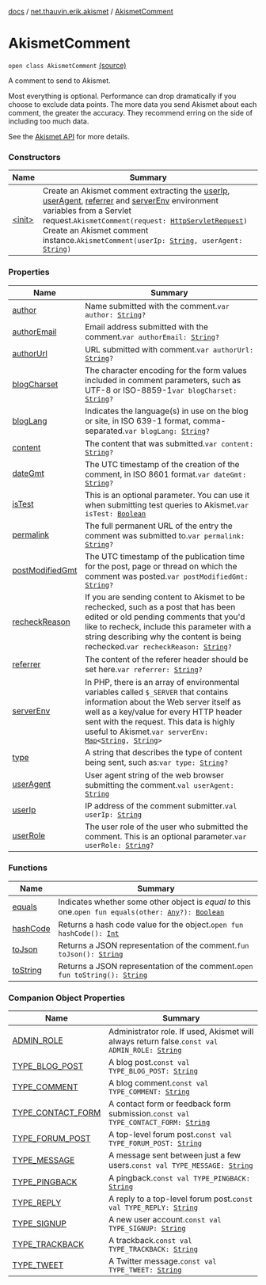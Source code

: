 [docs](../../index.md) / [net.thauvin.erik.akismet](../index.md) / [AkismetComment](./index.md)

# AkismetComment

`open class AkismetComment` [(source)](https://github.com/ethauvin/akismet-kotlin/tree/master/src/main/kotlin/net/thauvin/erik/akismet/AkismetComment.kt#L59)

A comment to send to Akismet.

Most everything is optional. Performance can drop dramatically if you choose to exclude data points. The more data
you send Akismet about each comment, the greater the accuracy. They recommend erring on the side of including
too much data.

See the [Akismet API](https://akismet.com/development/api/#comment-check) for more details.

### Constructors

| Name | Summary |
|---|---|
| [&lt;init&gt;](-init-.md) | Create an Akismet comment extracting the [userIp](user-ip.md), [userAgent](user-agent.md), [referrer](referrer.md) and [serverEnv](server-env.md) environment variables from a Servlet request.`AkismetComment(request: `[`HttpServletRequest`](https://javaee.github.io/javaee-spec/javadocs/javax/servlet/http/HttpServletRequest.html)`)`<br>Create an Akismet comment instance.`AkismetComment(userIp: `[`String`](https://kotlinlang.org/api/latest/jvm/stdlib/kotlin/-string/index.html)`, userAgent: `[`String`](https://kotlinlang.org/api/latest/jvm/stdlib/kotlin/-string/index.html)`)` |

### Properties

| Name | Summary |
|---|---|
| [author](author.md) | Name submitted with the comment.`var author: `[`String`](https://kotlinlang.org/api/latest/jvm/stdlib/kotlin/-string/index.html)`?` |
| [authorEmail](author-email.md) | Email address submitted with the comment.`var authorEmail: `[`String`](https://kotlinlang.org/api/latest/jvm/stdlib/kotlin/-string/index.html)`?` |
| [authorUrl](author-url.md) | URL submitted with comment.`var authorUrl: `[`String`](https://kotlinlang.org/api/latest/jvm/stdlib/kotlin/-string/index.html)`?` |
| [blogCharset](blog-charset.md) | The character encoding for the form values included in comment parameters, such as UTF-8 or ISO-8859-1`var blogCharset: `[`String`](https://kotlinlang.org/api/latest/jvm/stdlib/kotlin/-string/index.html)`?` |
| [blogLang](blog-lang.md) | Indicates the language(s) in use on the blog or site, in ISO 639-1 format, comma-separated.`var blogLang: `[`String`](https://kotlinlang.org/api/latest/jvm/stdlib/kotlin/-string/index.html)`?` |
| [content](content.md) | The content that was submitted.`var content: `[`String`](https://kotlinlang.org/api/latest/jvm/stdlib/kotlin/-string/index.html)`?` |
| [dateGmt](date-gmt.md) | The UTC timestamp of the creation of the comment, in ISO 8601 format.`var dateGmt: `[`String`](https://kotlinlang.org/api/latest/jvm/stdlib/kotlin/-string/index.html)`?` |
| [isTest](is-test.md) | This is an optional parameter. You can use it when submitting test queries to Akismet.`var isTest: `[`Boolean`](https://kotlinlang.org/api/latest/jvm/stdlib/kotlin/-boolean/index.html) |
| [permalink](permalink.md) | The full permanent URL of the entry the comment was submitted to.`var permalink: `[`String`](https://kotlinlang.org/api/latest/jvm/stdlib/kotlin/-string/index.html)`?` |
| [postModifiedGmt](post-modified-gmt.md) | The UTC timestamp of the publication time for the post, page or thread on which the comment was posted.`var postModifiedGmt: `[`String`](https://kotlinlang.org/api/latest/jvm/stdlib/kotlin/-string/index.html)`?` |
| [recheckReason](recheck-reason.md) | If you are sending content to Akismet to be rechecked, such as a post that has been edited or old pending comments that you'd like to recheck, include this parameter with a string describing why the content is being rechecked.`var recheckReason: `[`String`](https://kotlinlang.org/api/latest/jvm/stdlib/kotlin/-string/index.html)`?` |
| [referrer](referrer.md) | The content of the referer header should be set here.`var referrer: `[`String`](https://kotlinlang.org/api/latest/jvm/stdlib/kotlin/-string/index.html)`?` |
| [serverEnv](server-env.md) | In PHP, there is an array of environmental variables called `$_SERVER` that contains information about the Web server itself as well as a key/value for every HTTP header sent with the request. This data is highly useful to Akismet.`var serverEnv: `[`Map`](https://kotlinlang.org/api/latest/jvm/stdlib/kotlin.collections/-map/index.html)`<`[`String`](https://kotlinlang.org/api/latest/jvm/stdlib/kotlin/-string/index.html)`, `[`String`](https://kotlinlang.org/api/latest/jvm/stdlib/kotlin/-string/index.html)`>` |
| [type](type.md) | A string that describes the type of content being sent, such as:`var type: `[`String`](https://kotlinlang.org/api/latest/jvm/stdlib/kotlin/-string/index.html)`?` |
| [userAgent](user-agent.md) | User agent string of the web browser submitting the comment.`val userAgent: `[`String`](https://kotlinlang.org/api/latest/jvm/stdlib/kotlin/-string/index.html) |
| [userIp](user-ip.md) | IP address of the comment submitter.`val userIp: `[`String`](https://kotlinlang.org/api/latest/jvm/stdlib/kotlin/-string/index.html) |
| [userRole](user-role.md) | The user role of the user who submitted the comment. This is an optional parameter.`var userRole: `[`String`](https://kotlinlang.org/api/latest/jvm/stdlib/kotlin/-string/index.html)`?` |

### Functions

| Name | Summary |
|---|---|
| [equals](equals.md) | Indicates whether some other object is *equal to* this one.`open fun equals(other: `[`Any`](https://kotlinlang.org/api/latest/jvm/stdlib/kotlin/-any/index.html)`?): `[`Boolean`](https://kotlinlang.org/api/latest/jvm/stdlib/kotlin/-boolean/index.html) |
| [hashCode](hash-code.md) | Returns a hash code value for the object.`open fun hashCode(): `[`Int`](https://kotlinlang.org/api/latest/jvm/stdlib/kotlin/-int/index.html) |
| [toJson](to-json.md) | Returns a JSON representation of the comment.`fun toJson(): `[`String`](https://kotlinlang.org/api/latest/jvm/stdlib/kotlin/-string/index.html) |
| [toString](to-string.md) | Returns a JSON representation of the comment.`open fun toString(): `[`String`](https://kotlinlang.org/api/latest/jvm/stdlib/kotlin/-string/index.html) |

### Companion Object Properties

| Name | Summary |
|---|---|
| [ADMIN_ROLE](-a-d-m-i-n_-r-o-l-e.md) | Administrator role. If used, Akismet will always return false.`const val ADMIN_ROLE: `[`String`](https://kotlinlang.org/api/latest/jvm/stdlib/kotlin/-string/index.html) |
| [TYPE_BLOG_POST](-t-y-p-e_-b-l-o-g_-p-o-s-t.md) | A blog post.`const val TYPE_BLOG_POST: `[`String`](https://kotlinlang.org/api/latest/jvm/stdlib/kotlin/-string/index.html) |
| [TYPE_COMMENT](-t-y-p-e_-c-o-m-m-e-n-t.md) | A blog comment.`const val TYPE_COMMENT: `[`String`](https://kotlinlang.org/api/latest/jvm/stdlib/kotlin/-string/index.html) |
| [TYPE_CONTACT_FORM](-t-y-p-e_-c-o-n-t-a-c-t_-f-o-r-m.md) | A contact form or feedback form submission.`const val TYPE_CONTACT_FORM: `[`String`](https://kotlinlang.org/api/latest/jvm/stdlib/kotlin/-string/index.html) |
| [TYPE_FORUM_POST](-t-y-p-e_-f-o-r-u-m_-p-o-s-t.md) | A top-level forum post.`const val TYPE_FORUM_POST: `[`String`](https://kotlinlang.org/api/latest/jvm/stdlib/kotlin/-string/index.html) |
| [TYPE_MESSAGE](-t-y-p-e_-m-e-s-s-a-g-e.md) | A message sent between just a few users.`const val TYPE_MESSAGE: `[`String`](https://kotlinlang.org/api/latest/jvm/stdlib/kotlin/-string/index.html) |
| [TYPE_PINGBACK](-t-y-p-e_-p-i-n-g-b-a-c-k.md) | A pingback.`const val TYPE_PINGBACK: `[`String`](https://kotlinlang.org/api/latest/jvm/stdlib/kotlin/-string/index.html) |
| [TYPE_REPLY](-t-y-p-e_-r-e-p-l-y.md) | A reply to a top-level forum post.`const val TYPE_REPLY: `[`String`](https://kotlinlang.org/api/latest/jvm/stdlib/kotlin/-string/index.html) |
| [TYPE_SIGNUP](-t-y-p-e_-s-i-g-n-u-p.md) | A new user account.`const val TYPE_SIGNUP: `[`String`](https://kotlinlang.org/api/latest/jvm/stdlib/kotlin/-string/index.html) |
| [TYPE_TRACKBACK](-t-y-p-e_-t-r-a-c-k-b-a-c-k.md) | A trackback.`const val TYPE_TRACKBACK: `[`String`](https://kotlinlang.org/api/latest/jvm/stdlib/kotlin/-string/index.html) |
| [TYPE_TWEET](-t-y-p-e_-t-w-e-e-t.md) | A Twitter message.`const val TYPE_TWEET: `[`String`](https://kotlinlang.org/api/latest/jvm/stdlib/kotlin/-string/index.html) |
